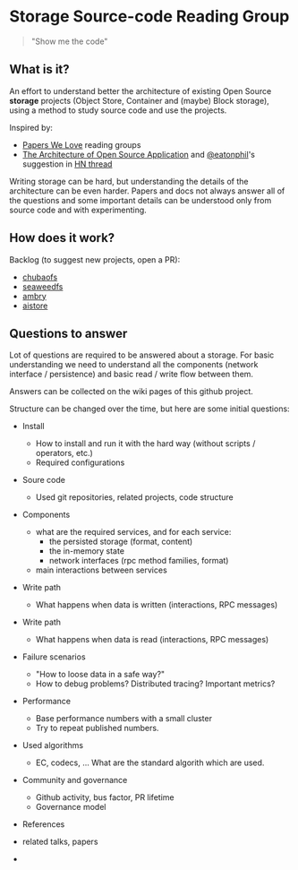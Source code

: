 # Storage Source-code Reading Group

> "Show me the code"

## What is it?

An effort to understand better the architecture of existing Open Source **storage** projects (Object Store, Container and (maybe) Block storage), using a method to study source code and use the projects.

Inspired by:

 * [Papers We Love](https://paperswelove.org/) reading groups
 * [The Architecture of Open Source Application](https://aosabook.org/en/index.html) and [@eatonphil](https://twitter.com/phil_eaton)'s suggestion in [HN thread](https://news.ycombinator.com/item?id=24332485)

Writing storage can be hard, but understanding the details of the architecture can be even harder. Papers and docs not always answer all of the questions and some important details can be understood only from source code and with experimenting.

## How does it work?

Backlog (to suggest new projects, open a PR):

 * [chubaofs](https://github.com/chubaofs/chubaofs)
 * [seaweedfs](https://github.com/chrislusf/seaweedfs)
 * [ambry](https://github.com/linkedin/ambry)
 * [aistore](https://github.com/NVIDIA/aistore)

## Questions to answer

Lot of questions are required to be answered about a storage. For basic understanding we need to understand all the components (network interface / persistence) and basic read / write flow between them.

Answers can be collected on the wiki pages of this github project.

Structure can be changed over the time, but here are some initial questions:

 * Install
   * How to install and run it with the hard way (without scripts / operators, etc.)
   * Required configurations
 * Soure code
   * Used git repositories, related projects, code structure
 * Components
   * what are the required services, and for each service:
     * the persisted storage (format, content)
     * the in-memory state
     * network interfaces (rpc method families, format)
    * main interactions between services
 * Write path
   * What happens when data is written (interactions, RPC messages)
 * Write path
   * What happens when data is read (interactions, RPC messages)
 * Failure scenarios
   * "How to loose data in a safe way?"
   * How to debug problems? Distributed tracing? Important metrics?
 * Performance
   * Base performance numbers with a small cluster
   * Try to repeat published numbers.
 * Used algorithms
   * EC, codecs, ... What are the standard algorith which are used.
 * Community and governance
   * Github activity, bus factor, PR lifetime
   * Governance model
 * References
  * related talks, papers

 *
